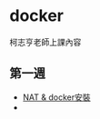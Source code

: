 # docker
柯志亨老師上課內容

## 第一週

* [NAT & docker安裝](https://github.com/fairy042026/docker/blob/master/0915%E4%B8%8A%E8%AA%B2%E5%85%A7%E5%AE%B9.md)
* [](https://github.com/fairy042026/docker/blob/master/0922%E4%B8%8A%E8%AA%B2%E5%85%A7%E5%AE%B9.md)

